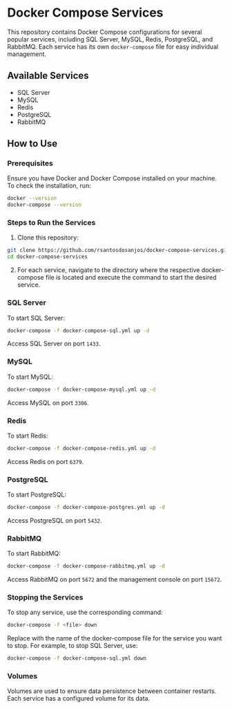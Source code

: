 # Docker Compose Services

This repository contains Docker Compose configurations for several popular services, including SQL Server, MySQL, Redis, PostgreSQL, and RabbitMQ. Each service has its own `docker-compose` file for easy individual management.

## Available Services

- SQL Server
- MySQL
- Redis
- PostgreSQL
- RabbitMQ

## How to Use

### Prerequisites

Ensure you have Docker and Docker Compose installed on your machine. To check the installation, run:

```bash
docker --version
docker-compose --version
```

### Steps to Run the Services

1. Clone this repository:
```bash
git clone https://github.com/rsantosdosanjos/docker-compose-services.git
cd docker-compose-services
```

2. For each service, navigate to the directory where the respective docker-compose file is located and execute the command to start the desired service.

### SQL Server
To start SQL Server:
```bash
docker-compose -f docker-compose-sql.yml up -d
```
Access SQL Server on port `1433`.

### MySQL
To start MySQL:
```bash
docker-compose -f docker-compose-mysql.yml up -d
```
Access MySQL on port `3306`.

### Redis
To start Redis:
```bash
docker-compose -f docker-compose-redis.yml up -d
```
Access Redis on port `6379`.

### PostgreSQL
To start PostgreSQL:
```bash
docker-compose -f docker-compose-postgres.yml up -d
```
Access PostgreSQL on port `5432`.

### RabbitMQ
To start RabbitMQ:
```bash
docker-compose -f docker-compose-rabbitmq.yml up -d
```
Access RabbitMQ on port `5672` and the management console on port `15672`.

### Stopping the Services
To stop any service, use the corresponding command:
```bash
docker-compose -f <file> down
```
Replace <file> with the name of the docker-compose file for the service you want to stop. For example, to stop SQL Server, use:
```bash
docker-compose -f docker-compose-sql.yml down
```

### Volumes
Volumes are used to ensure data persistence between container restarts. Each service has a configured volume for its data.
